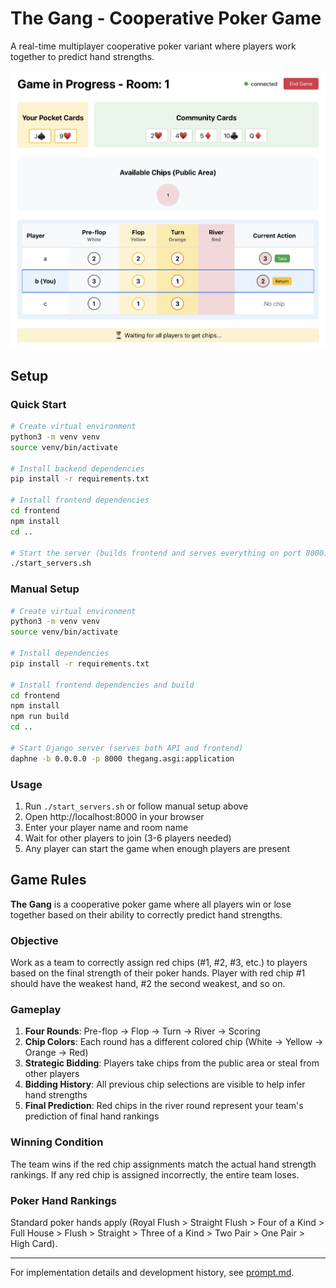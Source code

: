 # The Gang - Cooperative Poker Game

A real-time multiplayer cooperative poker variant where players work together to predict hand strengths.

![Screenshot](static/screenshot.jpg)

## Setup

### Quick Start

```bash
# Create virtual environment
python3 -m venv venv
source venv/bin/activate

# Install backend dependencies
pip install -r requirements.txt

# Install frontend dependencies
cd frontend
npm install
cd ..

# Start the server (builds frontend and serves everything on port 8000)
./start_servers.sh
```

### Manual Setup

```bash
# Create virtual environment
python3 -m venv venv
source venv/bin/activate

# Install dependencies
pip install -r requirements.txt

# Install frontend dependencies and build
cd frontend
npm install
npm run build
cd ..

# Start Django server (serves both API and frontend)
daphne -b 0.0.0.0 -p 8000 thegang.asgi:application
```

### Usage

1. Run `./start_servers.sh` or follow manual setup above
2. Open http://localhost:8000 in your browser
3. Enter your player name and room name
4. Wait for other players to join (3-6 players needed)
5. Any player can start the game when enough players are present

## Game Rules

**The Gang** is a cooperative poker game where all players win or lose together based on their ability to correctly predict hand strengths.

### Objective
Work as a team to correctly assign red chips (#1, #2, #3, etc.) to players based on the final strength of their poker hands. Player with red chip #1 should have the weakest hand, #2 the second weakest, and so on.

### Gameplay
1. **Four Rounds**: Pre-flop → Flop → Turn → River → Scoring
2. **Chip Colors**: Each round has a different colored chip (White → Yellow → Orange → Red)
3. **Strategic Bidding**: Players take chips from the public area or steal from other players
4. **Bidding History**: All previous chip selections are visible to help infer hand strengths
5. **Final Prediction**: Red chips in the river round represent your team's prediction of final hand rankings

### Winning Condition
The team wins if the red chip assignments match the actual hand strength rankings. If any red chip is assigned incorrectly, the entire team loses.

### Poker Hand Rankings
Standard poker hands apply (Royal Flush > Straight Flush > Four of a Kind > Full House > Flush > Straight > Three of a Kind > Two Pair > One Pair > High Card).

---

For implementation details and development history, see [prompt.md](prompt.md).